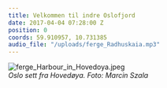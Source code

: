 ```yaml
---
title: Velkommen til indre Oslofjord
date: 2017-04-04 07:28:00 Z
position: 0
coords: 59.910957, 10.731385
audio_file: "/uploads/ferge_Radhuskaia.mp3"
---
```


![ferge_Harbour_in_Hovedoya.jpeg](/uploads/ferge_Harbour_in_Hovedoya.jpeg)  
*Oslo sett fra Hovedøya. Foto: Marcin Szala*